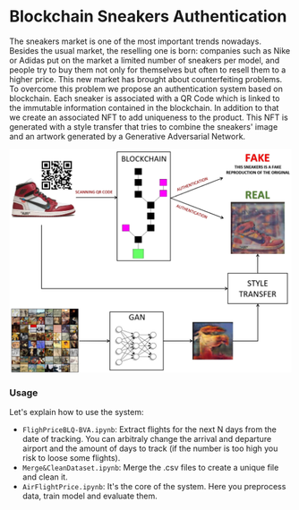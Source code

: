 # Blockchain Sneakers Authentication
The sneakers market is one of the most important trends nowadays. Besides the usual market, the reselling one is born: companies such as Nike or Adidas put on the market a limited number of sneakers per model, and people try to buy them not only for themselves but often to resell them to a higher price. This new market has brought about counterfeiting problems. To overcome this problem we propose an authentication system based on blockchain. Each sneaker is associated with a QR Code which is linked to the immutable information contained in the blockchain. In addition to that we create an associated NFT to add uniqueness to the product. This NFT is generated with a style transfer that tries to combine the sneakers' image and an artwork generated by a Generative Adversarial Network.

![](system.jpg "Logo")


### Usage

Let's explain how to use the system:

* ```FlighPriceBLQ-BVA.ipynb```: Extract flights for the next N days from the date of tracking. You can arbitraly change the arrival and departure airport and the amount of days to track (if the number is too high you risk to loose some flights). 
* ```Merge&CleanDataset.ipynb```: Merge the .csv files to create a unique file and clean it. 
* ```AirFlightPrice.ipynb```: It's the core of the system. Here you preprocess data, train model and evaluate them.



